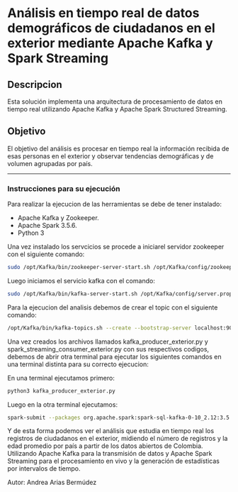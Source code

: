 # Análisis en tiempo real de datos demográficos de ciudadanos en el exterior mediante Apache Kafka y Spark Streaming

## Descripcion
Esta solución implementa una arquitectura de procesamiento de datos en tiempo real utilizando Apache Kafka y Apache Spark Structured Streaming.

## Objetivo 
El objetivo del análisis es procesar en tiempo real la información recibida de esas personas en el exterior y observar tendencias demográficas y de volumen agrupadas por país.

---

### Instrucciones para su ejecución
Para realizar la ejecucion de las herramientas se debe de tener instalado:
- Apache Kafka y Zookeeper.
- Apache Spark 3.5.6.
- Python 3

Una vez instalado los servcicios se procede a iniciarel servidor zookeeper con el siguiente comando:

```bash
sudo /opt/Kafka/bin/zookeeper-server-start.sh /opt/Kafka/config/zookeeper.properties &
```

Luego iniciamos el servicio kafka con el comando:

```bash
sudo /opt/Kafka/bin/kafka-server-start.sh /opt/Kafka/config/server.properties &
```

Para la ejecucion del analisis debemos de crear el topic con el siguiente comando:
```bash
/opt/Kafka/bin/kafka-topics.sh --create --bootstrap-server localhost:9092 --replication-factor 1 --partitions 1 --topic exterior_data 
```

Una vez creados los archivos llamados kafka_producer_exterior.py y spark_streaming_consumer_exterior.py con sus respectivos codigos, debemos de abrir otra terminal para ejecutar los siguientes comandos en una terminal distinta para su correcto ejecucion:

En una terminal ejecutamos primero:
```bash
python3 kafka_producer_exterior.py 
```

Luego en la otra terminal ejecutamos:
```bash
spark-submit --packages org.apache.spark:spark-sql-kafka-0-10_2.12:3.5.6 spark_streaming_consumer_exterior.py
```

Y de esta forma podemos ver el análisis que estudia en tiempo real los registros de ciudadanos en el exterior, midiendo el número de registros y la edad promedio por país a partir de los datos abiertos de Colombia.
Utilizando Apache Kafka para la transmisión de datos y Apache Spark Streaming para el procesamiento en vivo y la generación de estadísticas por intervalos de tiempo.

Autor: Andrea Arias Bermúdez
